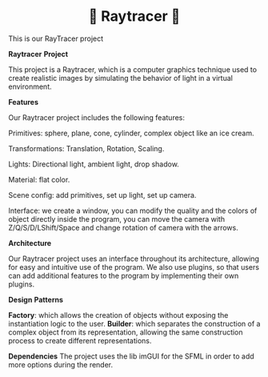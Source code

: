 <h1 align="center"> 📐 Raytracer 📐 </h1>

This is our RayTracer project

**Raytracer** **Project**

This project is a Raytracer, which is a computer graphics technique used to create realistic images by simulating the behavior of light in a virtual environment.

**Features**

Our Raytracer project includes the following features:

Primitives: sphere, plane, cone, cylinder, complex object like an ice cream.

Transformations: Translation, Rotation, Scaling.

Lights: Directional light, ambient light, drop shadow.

Material: flat color.

Scene config: add primitives, set up light, set up camera.

Interface: we create a window, you can modify the quality and the colors of object directly inside the program, you can move the camera with Z/Q/S/D/LShift/Space and change rotation of camera with the arrows.


**Architecture**

Our Raytracer project uses an interface throughout its architecture, allowing for easy and intuitive use of the program. We also use plugins, so that users can add additional features to the program by implementing their own plugins.

**Design** **Patterns**

**Factory**: which allows the creation of objects without exposing the instantiation logic to the user.
**Builder**: which separates the construction of a complex object from its representation, allowing the same construction process to create different representations.

**Dependencies**
The project uses the lib imGUI for the SFML in order to add more options during the render.
